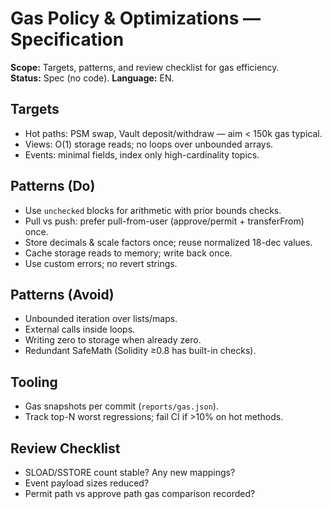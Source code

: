 # Gas Policy & Optimizations — Specification
**Scope:** Targets, patterns, and review checklist for gas efficiency.  
**Status:** Spec (no code). **Language:** EN.

## Targets
- Hot paths: PSM swap, Vault deposit/withdraw — aim < 150k gas typical.
- Views: O(1) storage reads; no loops over unbounded arrays.
- Events: minimal fields, index only high-cardinality topics.

## Patterns (Do)
- Use `unchecked` blocks for arithmetic with prior bounds checks.
- Pull vs push: prefer pull-from-user (approve/permit + transferFrom) once.
- Store decimals & scale factors once; reuse normalized 18-dec values.
- Cache storage reads to memory; write back once.
- Use custom errors; no revert strings.

## Patterns (Avoid)
- Unbounded iteration over lists/maps.
- External calls inside loops.
- Writing zero to storage when already zero.
- Redundant SafeMath (Solidity ≥0.8 has built-in checks).

## Tooling
- Gas snapshots per commit (`reports/gas.json`).
- Track top-N worst regressions; fail CI if >10% on hot methods.

## Review Checklist
- SLOAD/SSTORE count stable? Any new mappings?
- Event payload sizes reduced?
- Permit path vs approve path gas comparison recorded?
